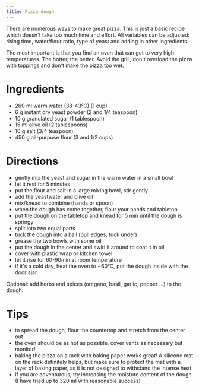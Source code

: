 ```yaml
---
title: Pizza dough
---
```


There are numerous ways to make great pizza. This is just a basic
recipe which doesn't take too much time and effort. All variables
can be adjusted: rising time, water/flour ratio, type of yeast and
adding in other ingredients.

The most important is that you find an oven that can get to very high
temperatures. The hotter, the better. Avoid the grill, don't overload
the pizza with toppings and don't make the pizza too wet.

# Ingredients

- 260 ml warm water (38-43°C) (1 cup)
- 6 g instant dry yeast powder (2 and 1/4 teaspoon)
- 10 g granulated sugar (1 tablespoon)
- 15 ml olive oil (2 tablespoons)
- 10 g salt (3/4 teaspoon)
- 450 g all-purpose flour (3 and 1/2 cups)

# Directions

- gently mix the yeast and sugar in the warm water in a small bowl
- let it rest for 5 minutes
- put the flour and salt in a large mixing bowl, stir gently
- add the yeastwater and olive oil
- mix/knead to combine (hands or spoon)
- when the dough has come together, flour your hands and tabletop
- put the dough on the tabletop and knead for 5 min until the dough is springy
- split into two equal parts
- tuck the dough into a ball (pull edges, tuck under)
- grease the two bowls with some oil
- put the dough in the center and swirl it around to coat it in oil
- cover with plastic wrap or kitchen towel
- let it rise for 60-90min at room temperature
- if it's a cold day, heat the oven to ~60°C, put the dough inside with the door ajar

Optional: add herbs and spices (oregano, basil, garlic, pepper ...) to the dough.

# Tips

- to spread the dough, flour the countertop and stretch from the center out
- the oven should be as hot as possible, cover vents as necessary but monitor!
- baking the pizza on a rack with baking paper works great! A silicone mat on the rack definitely helps, but make sure to protect the mat with a layer of baking paper, as it is not designed to withstand the intense heat.
- if you are adventurous, try increasing the moisture content of the dough (I have tried up to 320 ml with reasonable success)
